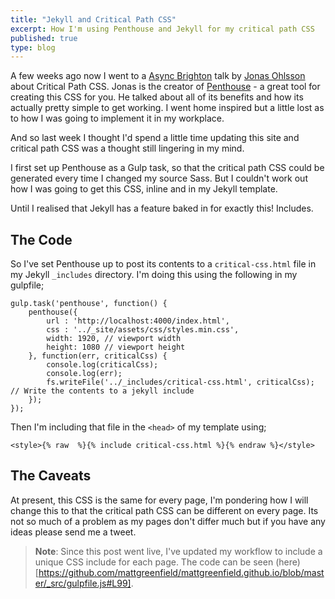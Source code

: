```yaml
---
title: "Jekyll and Critical Path CSS"
excerpt: How I'm using Penthouse and Jekyll for my critical path CSS
published: true
type: blog
---
```


A few weeks ago now I went to a [Async Brighton](http://asyncjs.com/) talk by [Jonas Ohlsson](https://twitter.com/pocketjoso) about Critical Path CSS. Jonas is the creator of [Penthouse](https://github.com/pocketjoso/penthouse) - a great tool for creating this CSS for you. He talked about all of its benefits and how its actually pretty simple to get working. I went home inspired but a little lost as to how I was going to implement it in my workplace.

And so last week I thought I'd spend a little time updating this site and critical path CSS was a thought still lingering in my mind.

I first set up Penthouse as a Gulp task, so that the critical path CSS could be generated every time I changed my source Sass. But I couldn't work out how I was going to get this CSS, inline and in my Jekyll template.

Until I realised that Jekyll has a feature baked in for exactly this! Includes.


## The Code

So I've set Penthouse up to post its contents to a `critical-css.html` file in my Jekyll `_includes` directory. I'm doing this using the following in my gulpfile;

~~~
gulp.task('penthouse', function() {
    penthouse({
        url : 'http://localhost:4000/index.html',
        css : '../_site/assets/css/styles.min.css',
        width: 1920, // viewport width
        height: 1080 // viewport height
    }, function(err, criticalCss) {
        console.log(criticalCss);
        console.log(err);
        fs.writeFile('../_includes/critical-css.html', criticalCss); // Write the contents to a jekyll include
    });
});
~~~

Then I'm including that file in the `<head>` of my template using;

~~~
<style>{% raw  %}{% include critical-css.html %}{% endraw %}</style>
~~~

## The Caveats

At present, this CSS is the same for every page, I'm pondering how I will change this to that the critical path CSS can be different on every page. Its not so much of a problem as my pages don't differ much but if you have any ideas please send me a tweet.

> **Note**: Since this post went live, I've updated my workflow to include a unique  CSS include for each page. The code can be seen (here)[https://github.com/mattgreenfield/mattgreenfield.github.io/blob/master/_src/gulpfile.js#L99].
